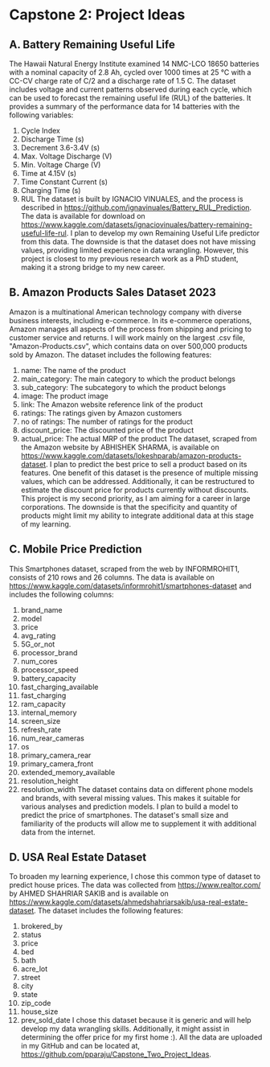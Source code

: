 # Capstone 2: Project Ideas
## A. Battery Remaining Useful Life
The Hawaii Natural Energy Institute examined 14 NMC-LCO 18650 batteries with a nominal capacity of 2.8 Ah, cycled over 1000 times at 25 °C with a CC-CV charge rate of C/2 and a discharge rate of 1.5 C. The dataset includes voltage and current patterns observed during each cycle, which can be used to forecast the remaining useful life (RUL) of the batteries. It provides a summary of the performance data for 14 batteries with the following variables:
1.	Cycle Index
2.	Discharge Time (s)
3.	Decrement 3.6-3.4V (s)
4.	Max. Voltage Discharge (V)
5.	Min. Voltage Charge (V)
6.	Time at 4.15V (s)
7.	Time Constant Current (s)
8.	Charging Time (s)
9.	RUL
The dataset is built by IGNACIO VINUALES, and the process is described in https://github.com/ignavinuales/Battery_RUL_Prediction. The data is available for download on https://www.kaggle.com/datasets/ignaciovinuales/battery-remaining-useful-life-rul. I plan to develop my own Remaining Useful Life predictor from this data. The downside is that the dataset does not have missing values, providing limited experience in data wrangling. However, this project is closest to my previous research work as a PhD student, making it a strong bridge to my new career.
## B. Amazon Products Sales Dataset 2023
Amazon is a multinational American technology company with diverse business interests, including e-commerce. In its e-commerce operations, Amazon manages all aspects of the process from shipping and pricing to customer service and returns. I will work mainly on the largest .csv file, "Amazon-Products.csv", which contains data on over 500,000 products sold by Amazon. The dataset includes the following features:
1.	name: 			The name of the product
2.	main_category: 	The main category to which the product belongs
3.	sub_category: 		The subcategory to which the product belongs
4.	image: 			The product image
5.	link: 			The Amazon website reference link of the product
6.	ratings: 		The ratings given by Amazon customers
7.	no of ratings: 		The number of ratings for the product
8.	discount_price: 	The discounted price of the product
9.	actual_price: 		The actual MRP of the product
The dataset, scraped from the Amazon website by ABHISHEK SHARMA, is available on https://www.kaggle.com/datasets/lokeshparab/amazon-products-dataset. I plan to predict the best price to sell a product based on its features. One benefit of this dataset is the presence of multiple missing values, which can be addressed. Additionally, it can be restructured to estimate the discount price for products currently without discounts. This project is my second priority, as I am aiming for a career in large corporations. The downside is that the specificity and quantity of products might limit my ability to integrate additional data at this stage of my learning.
## C. Mobile Price Prediction
This Smartphones dataset, scraped from the web by INFORMROHIT1, consists of 210 rows and 26 columns. The data is available on https://www.kaggle.com/datasets/informrohit1/smartphones-dataset and includes the following columns:
1.	brand_name
2.	model
3.	price
4.	avg_rating
5.	5G_or_not
6.	processor_brand
7.	num_cores
8.	processor_speed
9.	battery_capacity
10.	fast_charging_available
11.	fast_charging
12.	ram_capacity
13.	internal_memory
14.	screen_size
15.	refresh_rate
16.	num_rear_cameras
17.	os
18.	primary_camera_rear
19.	primary_camera_front
20.	extended_memory_available
21.	resolution_height
22.	resolution_width
The dataset contains data on different phone models and brands, with several missing values. This makes it suitable for various analyses and prediction models. I plan to build a model to predict the price of smartphones. The dataset's small size and familiarity of the products will allow me to supplement it with additional data from the internet.
## D. USA Real Estate Dataset
To broaden my learning experience, I chose this common type of dataset to predict house prices. The data was collected from https://www.realtor.com/ by AHMED SHAHRIAR SAKIB and is available on https://www.kaggle.com/datasets/ahmedshahriarsakib/usa-real-estate-dataset. The dataset includes the following features:
1.	brokered_by
2.	status
3.	price
4.	bed
5.	bath
6.	acre_lot
7.	street
8.	city
9.	state
10.	zip_code
11.	house_size
12.	prev_sold_date
I chose this dataset because it is generic and will help develop my data wrangling skills. Additionally, it might assist in determining the offer price for my first home :).
All the data are uploaded in my GitHub and can be located at,
https://github.com/pparaju/Capstone_Two_Project_Ideas.

